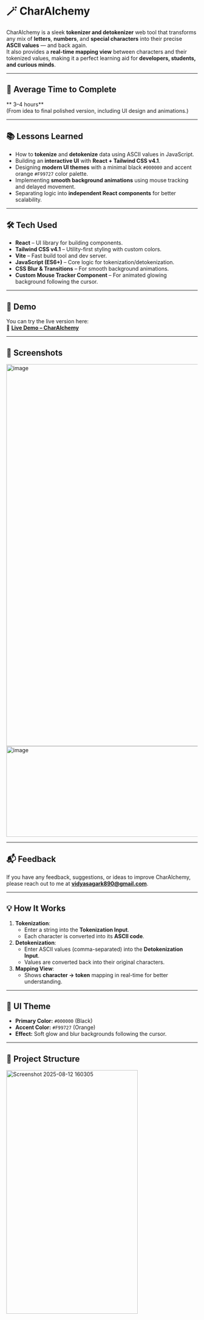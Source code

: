 # 🪄 CharAlchemy

CharAlchemy is a sleek **tokenizer and detokenizer** web tool that transforms any mix of **letters**, **numbers**, and **special characters** into their precise **ASCII values** — and back again.  
It also provides a **real-time mapping view** between characters and their tokenized values, making it a perfect learning aid for **developers, students, and curious minds**.

---

## 📅 Average Time to Complete
** 3–4 hours**  
(From idea to final polished version, including UI design and animations.)

---

## 📚 Lessons Learned
- How to **tokenize** and **detokenize** data using ASCII values in JavaScript.
- Building an **interactive UI** with **React + Tailwind CSS v4.1**.
- Designing **modern UI themes** with a minimal black `#000000` and accent orange `#F99727` color palette.
- Implementing **smooth background animations** using mouse tracking and delayed movement.
- Separating logic into **independent React components** for better scalability.

---

## 🛠️ Tech Used
- **React** – UI library for building components.
- **Tailwind CSS v4.1** – Utility-first styling with custom colors.
- **Vite** – Fast build tool and dev server.
- **JavaScript (ES6+)** – Core logic for tokenization/detokenization.
- **CSS Blur & Transitions** – For smooth background animations.
- **Custom Mouse Tracker Component** – For animated glowing background following the cursor.

---

## 🚀 Demo
You can try the live version here:  
🔗 **[Live Demo – CharAlchemy](https://char-alchemy-tokenizer.vercel.app/)**

---

## 📸 Screenshots
<img width="1861" height="1002" alt="image" src="https://github.com/user-attachments/assets/d2e84177-59af-4cce-ba67-059b26f4122a" />
<img width="1902" height="238" alt="image" src="https://github.com/user-attachments/assets/f7513182-f087-49f6-8bae-a99029f3727d" />


---

## 📬 Feedback
If you have any feedback, suggestions, or ideas to improve CharAlchemy,  
please reach out to me at **vidyasagark890@gmail.com**.

---

## 💡 How It Works
1. **Tokenization**:  
   - Enter a string into the **Tokenization Input**.  
   - Each character is converted into its **ASCII code**.
2. **Detokenization**:  
   - Enter ASCII values (comma-separated) into the **Detokenization Input**.  
   - Values are converted back into their original characters.
3. **Mapping View**:  
   - Shows **character → token** mapping in real-time for better understanding.

---

## 🎨 UI Theme
- **Primary Color:** `#000000` (Black)
- **Accent Color:** `#F99727` (Orange)
- **Effect:** Soft glow and blur backgrounds following the cursor.

---

## 📂 Project Structure
<img width="346" height="639" alt="Screenshot 2025-08-12 160305" src="https://github.com/user-attachments/assets/ade84add-bbe6-473a-a01f-356922eef41f" />

